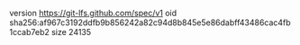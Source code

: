 version https://git-lfs.github.com/spec/v1
oid sha256:af967c3192ddfb9b856242a82c94d8b845e5e86dabff43486cac4fb1ccab7eb2
size 24135
